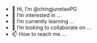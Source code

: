 - 👋 Hi, I’m @chingjunetaoPG
- 👀 I’m interested in ...
- 🌱 I’m currently learning ...
- 💞️ I’m looking to collaborate on ...
- 📫 How to reach me ...

<!---
chingjunetaoPG/chingjunetaoPG is a ✨ special ✨ repository because its `README.md` (this file) appears on your GitHub profile.
You can click the Preview link to take a look at your changes.
--->
